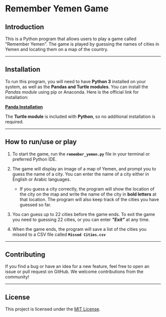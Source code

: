 # Remember Yemen Game

## Introduction

This is a Python program that allows users to play a game called "Remember Yemen". The game is played by guessing the names of cities in Yemen and locating them on a map of the country.

----------

## Installation

To run this program, you will need to have **Python 3** installed on your system, as well as the **Pandas and Turtle modules**. You can install the *Pandas module* using pip or Anaconda. Here is the official link for installation:

**[Panda Installation](https://pandas.pydata.org/docs/getting_started/index.html#installation)**

The **Turtle module** is included with **Python**, so no additional installation is required.

----------

## How to run/use or play

1. To start the game, run the **`remember_yemen.py`** file in your terminal or preferred Python IDE.

2. The game will display an image of a map of Yemen, and prompt you to guess the name of a city. You can enter the name of a city either in English or Arabic languages.

   * If you guess a city correctly, the program will show the location of the city on the map and write the name of the city in **bold letters** at that location. The program will also keep track of the cities you have guessed so far.

3. You can guess up to 22 cities before the game ends. To exit the game you need to guessing 22 cities, or you can enter ***"Exit"*** at any time.

4. When the game ends, the program will save a list of the cities you missed to a CSV file called **`Missed Cities.csv`**

----------

## Contributing

If you find a bug or have an idea for a new feature, feel free to open an issue or pull request on GitHub. We welcome contributions from the community!

----------

## License

This project is licensed under the [MIT License](https://opensource.org/licenses/MIT).
